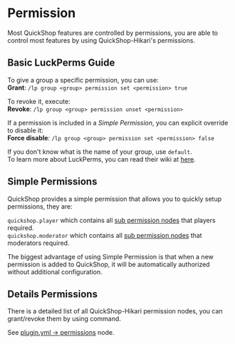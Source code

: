 # Permission

Most QuickShop features are controlled by permissions, you are able to control most features by using QuickShop-Hikari's permissions.

## Basic LuckPerms Guide

To give a group a specific permission, you can use:  
**Grant**: `/lp group <group> permission set <permission> true`  

To revoke it, execute:  
**Revoke**: `/lp group <group> permission unset <permission>`

If a permission is included in a *Simple Permission*, you can explicit override to disable it:  
**Force disable**: `/lp group <group> permission set <permission> false`

If you don't know what is the name of your group, use `default`.  
To learn more about LuckPerms, you can read their wiki at [here](https://luckperms.net/wiki/Home).

## Simple Permissions

QuickShop provides a simple permission that allows you to quickly setup permissions, they are:

`quickshop.player` which contains all [sub permission nodes](https://github.com/Ghost-chu/QuickShop-Hikari/blob/f7b12693d753fa9d2f147238b3afdf0e4030cfa6/quickshop-bukkit/src/main/resources/plugin.yml#L78) that players required.  
`quickshop.moderator` which contains all [sub permission nodes](https://github.com/Ghost-chu/QuickShop-Hikari/blob/f7b12693d753fa9d2f147238b3afdf0e4030cfa6/quickshop-bukkit/src/main/resources/plugin.yml#L101) that moderators required.  

The biggest advantage of using Simple Permission is that when a new permission is added to QuickShop, it will be automatically authorized without additional configuration.

## Details Permissions

There is a detailed list of all QuickShop-Hikari permission nodes, you can grant/revoke them by using command.

See [plugin.yml -> permissions](https://github.com/Ghost-chu/QuickShop-Hikari/blob/hikari/quickshop-bukkit/src/main/resources/plugin.yml) node.